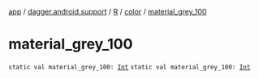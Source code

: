 [app](../../../index.md) / [dagger.android.support](../../index.md) / [R](../index.md) / [color](index.md) / [material_grey_100](./material_grey_100.md)

# material_grey_100

`static val material_grey_100: `[`Int`](https://kotlinlang.org/api/latest/jvm/stdlib/kotlin/-int/index.html)
`static val material_grey_100: `[`Int`](https://kotlinlang.org/api/latest/jvm/stdlib/kotlin/-int/index.html)